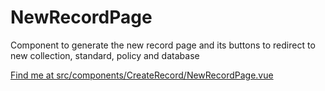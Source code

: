 # NewRecordPage

Component to generate the new record page and its buttons to redirect to new collection, standard, policy and database

[Find me at src/components/CreateRecord/NewRecordPage.vue](https://github.com/FAIRsharing/fairsharing.github.io/tree/master/src/components/CreateRecord/NewRecordPage.vue)